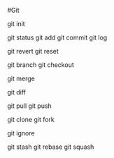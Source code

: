 #Git

git init

git status
git add
git commit
git log

git revert
git reset

git branch
git checkout

git merge

git diff

git pull
git push

git clone
git fork

git ignore

git stash
git rebase
git squash
